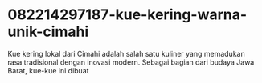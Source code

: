 # 082214297187-kue-kering-warna-unik-cimahi
Kue kering lokal dari Cimahi adalah salah satu kuliner yang memadukan rasa tradisional dengan inovasi modern. Sebagai bagian dari budaya Jawa Barat, kue-kue ini dibuat 
